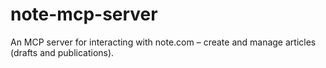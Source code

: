 # note-mcp-server
An MCP server for interacting with note.com – create and manage articles (drafts and publications).
